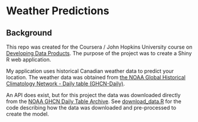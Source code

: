 # Weather Predictions

## Background

This repo was created for the Coursera / John Hopkins University course on [Developing Data Products](https://www.coursera.org/learn/data-products). The purpose of the project was to create a Shiny R web application.

My application uses historical Canadian weather data to predict your location. The weather data was obtained from [the NOAA Global Historical Climatology Network - Daily table (GHCN-Daily)](https://data.nodc.noaa.gov/cgi-bin/iso?id=gov.noaa.ncdc:C00861). 

An API does exist, but for this project the data was downloaded directly from the [NOAA GHCN Daily Table Archive](https://www1.ncdc.noaa.gov/pub/data/ghcn/daily/). See [download_data.R](download_data.R) for the code describing how the data was downloaded and pre-processed to create the model.
